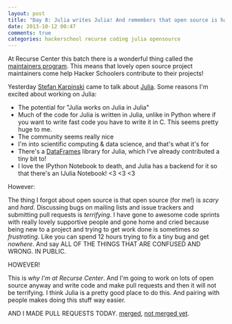 ```yaml
---
layout: post
title: "Day 8: Julia writes Julia! And remembers that open source is hard."
date: 2013-10-12 00:47
comments: true
categories: hackerschool recurse coding julia opensource
---
```


At Recurse Center this batch there is a wonderful thing called the
[maintainers program](https://www.recurse.com/blog/23-announcing-the-hacker-school-maintainers-program).
This means that lovely open source project maintainers come help Hacker
Schoolers contribute to their projects!

Yesterday [Stefan Karpinski](http://karpinski.org/) came to talk about
[Julia](http://julialang.org). Some reasons I'm excited about working on
Julia:

* The potential for "Julia works on Julia in Julia"
* Much of the code for Julia is written in Julia, unlike in Python where
  if you want to write fast code you have to write it in C. This seems
  pretty huge to me.
* The community seems really nice
* I'm into scientific computing & data science, and that's what it's for
* There's a [DataFrames](http://juliastats.github.com/DataFrames.jl)
  library for Julia, which I've already contributed a tiny bit to!
* I love the IPython Notebook to death, and Julia has a backend for it
  so that there's an IJulia Notebook! <3 <3 <3
<!-- more -->

However:

The thing I forgot about open source is that open source (for me!) is
*scary* and *hard*.  Discussing bugs on mailing lists and issue trackers
and submitting pull requests is *terrifying*. I have gone to awesome
code sprints with really lovely supportive people and gone home and
cried because being new to a project and trying to get work done is
sometimes *so frustrating*. Like you can spend 12 hours trying to fix a
tiny bug and get *nowhere*. And say ALL OF THE THINGS THAT ARE CONFUSED
AND WRONG. IN PUBLIC.

HOWEVER!

This is *why I'm at Recurse Center*. And I'm going to work on lots of
open source anyway and write code and make pull requests and then it
will not be terrifying. I think Julia is a pretty good place to do this.
And pairing with people makes doing this stuff way easier.

AND I MADE PULL REQUESTS TODAY.
[merged](https://github.com/JuliaStats/DataFrames.jl/commits?author=jvns),
[not merged yet](https://github.com/JuliaStats/DataFrames.jl/pull/376#issuecomment-26179926).


